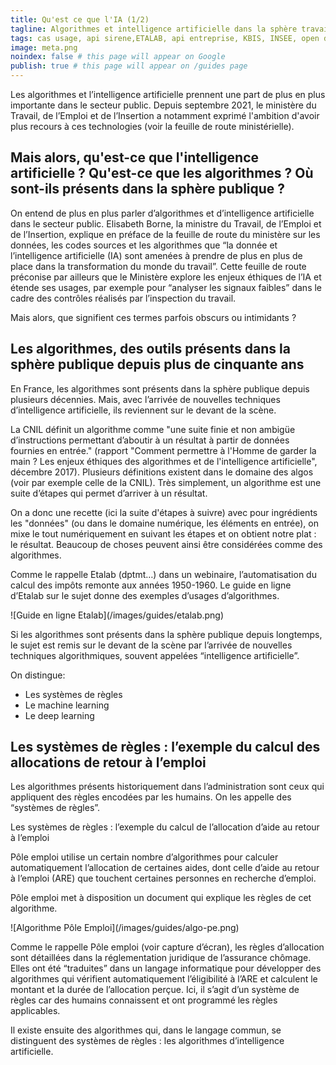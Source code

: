 ```yaml
---
title: Qu'est ce que l'IA (1/2)
tagline: Algorithmes et intelligence artificielle dans la sphère travail, de quoi parle-t-on ?
tags: cas usage, api sirene,ETALAB, api entreprise, KBIS, INSEE, open data
image: meta.png
noindex: false # this page will appear on Google
publish: true # this page will appear on /guides page
---
```


Les algorithmes et l’intelligence artificielle prennent une part de plus en plus importante dans le secteur public. Depuis septembre 2021, le ministère du Travail, de l’Emploi et de l’Insertion a notamment exprimé l'ambition d'avoir plus recours à ces technologies (voir la feuille de route ministérielle).

## Mais alors, qu'est-ce que l'intelligence artificielle ? Qu'est-ce que les algorithmes ? Où sont-ils présents dans la sphère publique ?

On entend de plus en plus parler d’algorithmes et d’intelligence artificielle dans le secteur public. Elisabeth Borne, la ministre du Travail, de l’Emploi et de l’Insertion, explique en préface de <External href='https://www.data.gouv.fr/fr/datasets/feuilles-de-route-ministerielles-sur-la-politique-de-la-donnee-des-algorithmes-et-des-codes-sources/#'>la feuille de route du ministère sur les données</External>, les codes sources et les algorithmes que “la donnée et l’intelligence artificielle (IA) sont amenées à prendre de plus en plus de place dans la
transformation du monde du travail”. Cette feuille de route préconise par ailleurs que le Ministère explore les enjeux éthiques de l’IA et étende ses usages, par exemple pour “analyser les signaux faibles” dans le cadre des contrôles réalisés par l’inspection du travail.

Mais alors, que signifient ces termes parfois obscurs ou intimidants ?

## Les algorithmes, des outils présents dans la sphère publique depuis plus de cinquante ans

En France, les algorithmes sont présents dans la sphère publique depuis plusieurs décennies. Mais, avec l’arrivée de nouvelles techniques d’intelligence artificielle, ils reviennent sur le devant de la scène.

La CNIL définit un algorithme comme "une suite finie et non ambigüe d’instructions permettant d’aboutir à un résultat à partir de données fournies en entrée." (rapport "Comment permettre à l'Homme de garder la main ? Les enjeux éthiques des algorithmes et de l'intelligence artificielle", décembre 2017). Plusieurs définitions existent dans le domaine des algos (voir par exemple celle de la CNIL). Très simplement, un algorithme est une suite d’étapes qui permet d’arriver à un résultat.

On a donc une recette (ici la suite d'étapes à suivre) avec pour ingrédients les "données" (ou dans le domaine numérique, les éléments en entrée), on mixe le tout numériquement en suivant les étapes et on obtient notre plat : le résultat. Beaucoup de choses peuvent ainsi être considérées comme des algorithmes.

Comme le rappelle Etalab (dptmt…) dans un webinaire, l’automatisation du calcul des impôts remonte aux années 1950-1960. <External href='https://guides.etalab.gouv.fr/algorithmes/guide/#_1-a-quoi-servent-les-algorithmes-publics'>Le guide en ligne d’Etalab sur le sujet</External> donne des exemples d’usages d’algorithmes.

<Centered>
![Guide en ligne Etalab](/images/guides/etalab.png)
</Centered>

Si les algorithmes sont présents dans la sphère publique depuis longtemps, le sujet est remis sur le devant de la scène par l’arrivée de nouvelles techniques algorithmiques, souvent appelées “intelligence artificielle”.

On distingue:

- Les systèmes de règles
- Le machine learning
- Le deep learning

## Les systèmes de règles : l’exemple du calcul des allocations de retour à l’emploi

Les algorithmes présents historiquement dans l’administration sont ceux qui appliquent des règles encodées par les humains. On les appelle des “systèmes de règles”.

Les systèmes de règles : l’exemple du calcul de l’allocation d’aide au retour à l’emploi

Pôle emploi utilise un certain nombre d’algorithmes pour calculer automatiquement l’allocation de certaines aides, dont celle d’aide au retour à l’emploi (ARE) que touchent certaines personnes en recherche d’emploi.

Pôle emploi met à disposition un <External href='https://www.pole-emploi.fr/candidat/algorithmes.html'>document qui explique les règles de cet algorithme</External>.

<Centered>
![Algorithme Pôle Emploi](/images/guides/algo-pe.png)
</Centered>

Comme le rappelle Pôle emploi (voir capture d’écran), les règles d’allocation sont détaillées dans la réglementation juridique de l’assurance chômage. Elles ont été “traduites” dans un langage informatique pour développer des algorithmes qui vérifient automatiquement l’éligibilité à l’ARE et calculent le montant et la durée de l’allocation perçue. Ici, il s’agit d’un système de règles car des humains connaissent et ont programmé les règles applicables.

Il existe ensuite des algorithmes qui, dans le langage commun, se distinguent des systèmes de règles : les algorithmes d’intelligence artificielle.

